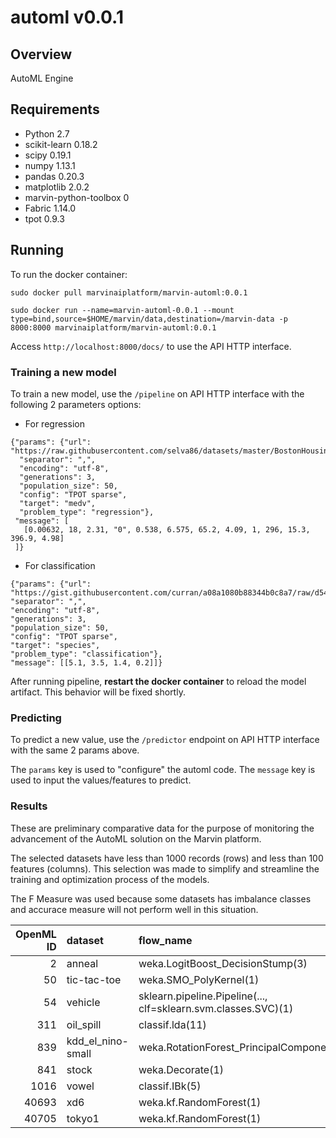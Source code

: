 # automl v0.0.1

## Overview

AutoML Engine


## Requirements

 - Python 2.7
 - scikit-learn 0.18.2
 - scipy 0.19.1
 - numpy 1.13.1
 - pandas 0.20.3
 - matplotlib 2.0.2
 - marvin-python-toolbox 0
 - Fabric 1.14.0
 - tpot 0.9.3


## Running

To run the docker container:

```
sudo docker pull marvinaiplatform/marvin-automl:0.0.1
```

```
sudo docker run --name=marvin-automl-0.0.1 --mount type=bind,source=$HOME/marvin/data,destination=/marvin-data -p 8000:8000 marvinaiplatform/marvin-automl:0.0.1
```

Access `http://localhost:8000/docs/` to use the API HTTP interface.

### Training a new model

To train a new model, use the `/pipeline` on API HTTP interface with the following 2 parameters options:

- For regression
```
{"params": {"url": "https://raw.githubusercontent.com/selva86/datasets/master/BostonHousing.csv",
  "separator": ",",
  "encoding": "utf-8",
  "generations": 3,
  "population_size": 50,
  "config": "TPOT sparse",
  "target": "medv",
  "problem_type": "regression"},
 "message": [
   [0.00632, 18, 2.31, "0", 0.538, 6.575, 65.2, 4.09, 1, 296, 15.3, 396.9, 4.98]
 ]}
 ```
 
 - For classification
 ```
{"params": {"url": "https://gist.githubusercontent.com/curran/a08a1080b88344b0c8a7/raw/d546eaee765268bf2f487608c537c05e22e4b221/iris.csv",
 "separator": ",",
 "encoding": "utf-8",
 "generations": 3,
 "population_size": 50,
 "config": "TPOT sparse",
 "target": "species",
 "problem_type": "classification"},
"message": [[5.1, 3.5, 1.4, 0.2]]}

```

After running pipeline, **restart the docker container** to reload the model artifact. This behavior will be fixed shortly.

### Predicting

To predict a new value, use the `/predictor` endpoint on API HTTP interface with the same 2 params above.

The `params` key is used to "configure" the automl code. The `message` key is used to input the values/features to predict.


### Results

These are preliminary comparative data for the purpose of monitoring the advancement of the AutoML solution on the Marvin platform.

The selected datasets have less than 1000 records (rows) and less than 100 features (columns). This selection was made to simplify and streamline the training and optimization process of the models.

The F Measure was used because some datasets has imbalance classes and accurace measure will not perform well in this situation.


| OpenML ID| dataset           | flow_name                                                      | measure   |    value |   automl_value |        delta |
|---------:|:------------------|:---------------------------------------------------------------|:----------|---------:|---------------:|-------------:|
|        2 | anneal            | weka.LogitBoost_DecisionStump(3)                               | f_measure | 0.997506 |       0.95     |  -0.047506   |
|       50 | tic-tac-toe       | weka.SMO_PolyKernel(1)                                         | f_measure | 1        |     nan        | nan          |
|       54 | vehicle           | sklearn.pipeline.Pipeline(..., clf=sklearn.svm.classes.SVC)(1) | f_measure | 0.869092 |       0.829412 |  -0.0396804  |
|      311 | oil_spill         | classif.lda(11)                                                | f_measure | 0.966721 |       0.714286 |  -0.252435   |
|      839 | kdd_el_nino-small | weka.RotationForest_PrincipalComponents_J48(14)                | f_measure | 0.962931 |       0.980392 |   0.0174612  |
|      841 | stock             | weka.Decorate(1)                                               | f_measure | 0.973682 |       0.962963 |  -0.010719   |
|     1016 | vowel             | classif.IBk(5)                                                 | f_measure | 1        |       1        |   0          |
|    40693 | xd6               | weka.kf.RandomForest(1)                                        | f_measure | 1        |       1        |   0          |
|    40705 | tokyo1            | weka.kf.RandomForest(1)                                        | f_measure | 0.934157 |       0.936508 |   0.00235094 |